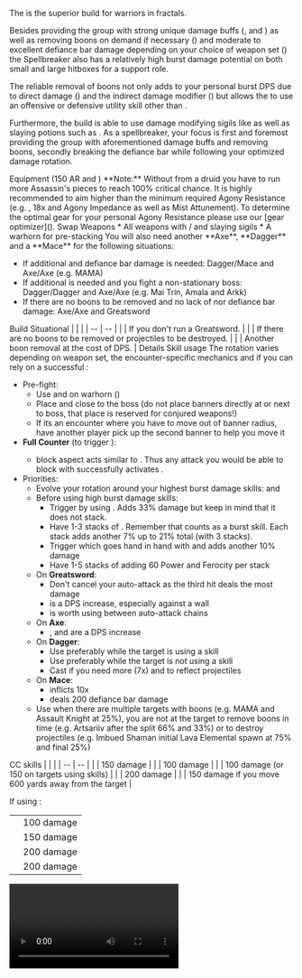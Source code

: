 The <Specialization prefix="hybrid" name="spellbreaker"/> is the superior build for warriors in fractals.

Besides providing the group with strong unique damage buffs (<Skill id="14405"/>, <Skill id="14407"/> and <Trait id="1482"/>) as well as removing boons on demand if necessary (<Skill id="45252" text="false"/><Skill id="45333" text="false"/><Trait id="2162" text="false"/>) and moderate to excellent defiance bar damage depending on your choice of weapon set (<Skill id="14502" text="false"/><Skill id="44937" text="false"/><Skill id="14415" text="false"/><Skill id="44165" text="false"/>) the Spellbreaker also has a relatively high burst damage potential on both small and large hitboxes for a support role. 

The reliable removal of boons not only adds to your personal burst DPS due to direct damage (<Trait id="2126"/>) and the indirect damage modifier (<Trait id="2130"/>) but allows the <Specialization name="chronomancer"/> to use an offensive or defensive utility skill other than <Skill id="10267"/>.

Furthermore, the build is able to use damage modifying sigils like <Item id="24868"/> as well as slaying potions such as <Item id="50082"/>. As a spellbreaker, your focus is first and foremost providing the group with aforementioned damage buffs and removing boons, secondly breaking the defiance bar while following your optimized damage rotation.

<Divider>
Equipment (150 AR and <Trait id="1016" profession="ranger"/>)
</Divider>
<Grid>
<Row>
<Column>
**Note:** Without <Trait id="1016" profession="ranger"/> from a druid <Specialization name="druid"/> you have to run more Assassin's pieces to reach 100% critical chance. It is highly recommended to aim higher than the minimum required Agony Resistance (e.g. <Item id="70596"/>, 18x <Item id="37131"/> and Agony Impedance as well as Mist Attunement). To determine the optimal gear for your personal Agony Resistance please use our [gear optimizer]().
</Column>
</Row>

<Row>
<Column>
<Armor helmId="48075" helmRuneId="24836" helmRuneCount="6" helmAffix="Berserker" helmRune="Scholar" shouldersId="48077" shouldersRuneId="24836" shouldersRuneCount="6" shouldersAffix="Berserker" shouldersRune="Scholar" coatId="48073" coatRuneId="24836" coatRuneCount="6" coatAffix="Berserker" coatRune="Scholar" glovesId="48074" glovesRuneId="24836" glovesRuneCount="6" glovesAffix="Berserker" glovesRune="Scholar" leggingsId="48130" leggingsRuneId="24836" leggingsRuneCount="6" leggingsAffix="Assassin" leggingsRune="Scholar" bootsId="48072" bootsRuneId="24836" bootsRuneCount="6" bootsAffix="Berserker" bootsRune="Scholar"/>
</Column>

<Column>
<Weapons weapon1MainId="46760" weapon1MainSigil1Id="24615" weapon1OffId="46759" weapon1OffSigilId="24868" weapon1MainType="Dagger" weapon1MainAffix="Berserker" weapon1MainSigil1="Force" weapon1OffType="Axe" weapon1OffAffix="Berserker" weapon1OffSigil="Impact" weapon2MainId="46762" weapon2MainSigil1Id="24615" weapon2MainSigil2Id="24868" weapon2MainType="Greatsword" weapon2MainAffix="Berserker" weapon2MainSigil1="Force" weapon2MainSigil2="Impact"/>
<Card>
<CardHeader>
Swap Weapons
</CardHeader>
<CardContent>
* All weapons with <Item id="36053"/>/<Item id="36054"/> and slaying sigils
* A warhorn for pre-stacking
</CardContent>
</Card>
</Column>

<Column>
<Trinkets backItemId="49384" backItemStatId="584" backItemAffix="Berserker" accessory1Id="39233" accessory1Affix="Berserker" accessory2Id="39232" accessory2Affix="Berserker" amuletId="39273" amuletAffix="Berserker" ring1Id="75669" ring1Affix="Berserker" ring2Id="79710" ring2StatId="1128" ring2Affix="Assassin"/>

<Consumables foodId="12467" utilityId="77569" infusionId="37131"/>
</Column>
</Row>

<Row>
<Column>
You will also need another **Axe**, **Dagger** and a **Mace** for the following situations:

- If additional <Condition name="vulnerability"/> and defiance bar damage is needed: Dagger/Mace and Axe/Axe (e.g. MAMA)
- If additional <Condition name="vulnerability"/> is needed and you fight a non-stationary boss: Dagger/Dagger and Axe/Axe (e.g. Mai Trin, Amala and Arkk)
- If there are no boons to be removed and no lack of <Condition name="vulnerability"/> nor defiance bar damage: Axe/Axe and Greatsword
</Column>
</Row>
</Grid>

<Divider>
Build
</Divider>

<Grid>
<Column width="9">
<Traits traits1Id="4" traits1="Strength" traits1Selected="1444,1338,1437" traits2Id="11" traits2="Tactics" traits2Selected="1471,1482,1667" traits3Id="61" traits3="Spellbreaker" traits3Selected="2107,2126,2060"/>
</Column>

<Column>
<Skills utilitySkill1="14402" utilitySkill2="14502" utilitySkill3="14407" utilitySkill4="14405" utilitySkill5="45333"/>

<Card>
<CardHeader>
Situational
</CardHeader>
<CardContent>
| | |
| -- | -- |
| <Trait id="2000" size="big" text="false"/> | If you don't run a Greatsword. |
| <Skill id="14483" size="big" text="false"/> | If there are no boons to be removed or projectiles to be destroyed. |
| <Skill id="43123" size="big" text="false"/> | Another boon removal at the cost of DPS. |
</CardContent>
</Card>
</Column>
</Grid>

<Divider>
Details
</Divider>

<Grid>
<Column width="9">
<Card>
<CardHeader>
Skill usage
</CardHeader>
<CardContent>
The rotation varies depending on weapon set, the encounter-specific mechanics and if you can rely on a successful <Skill id="44165"/>:

* Pre-fight:
  * Use <Skill id="14394"/> and <Skill id="14393"/> on warhorn (<Boon name="vigor" text="false"/><Boon name="swiftness" text="false"/>)
  * Place <Skill id="14407"/> and <Skill id="14405"/> close to the boss (do not place banners directly at or next to boss, that place is reserved for conjured weapons!)
  * If its an encounter where you have to move out of banner radius, have another player pick up the second banner to help you move it
* **Full Counter** (to trigger <Trait id="1437"/>):
  * <Skill id="44165"/> block aspect acts similar to <Boon name="aegis"/>. Thus any attack you would be able to block with <Boon name="aegis"/> successfully activates <Skill id="44165"/>.
* Priorities:
  * Evolve your rotation around your highest burst damage skills: <Skill id="14399"/> and <Skill id="14554"/>
  * Before using high burst damage skills:
    * Trigger <Trait id="1444"/> by using <Skill id="14502"/>. Adds 33% damage but keep in mind that it does not stack.
    * Have 1-3 stacks of <Trait id="1437"/>. Remember that <Skill id="44165"/> counts as a burst skill. Each stack adds another 7% up to 21% total (with 3 stacks).
    * Trigger <Trait id="2060"/> which goes hand in hand with <Trait id="1437"/> and adds another 10% damage
    * Have 1-5 stacks of <Trait id="2130"/> adding 60 Power and Ferocity per stack
  * On **Greatsword**:
    * Don't cancel your auto-attack as the third hit deals the most damage
    * <Skill id="14447"/> is a DPS increase, especially against a wall
    * <Skill id="14510"/> is worth using between auto-attack chains
  * On **Axe**:
    * <Skill id="14421"/>, <Skill id="14398"/> and <Skill id="14418"/> are a DPS increase
  * On **Dagger**:
    * Use <Skill id="44937"/> preferably while the target is using a skill
    * Use <Skill id="44004"/> preferably while the target is not using a skill
    * Cast <Skill id="45160"/> if you need more <Condition name="vulnerability"/> (7x) and to reflect projectiles
  * On **Mace**:
    * <Skill id="14518"/> inflicts 10x <Condition name="vulnerability"/>
    * <Skill id="14415"/> deals 200 defiance bar damage
  * Use <Skill id="45333"/> when there are multiple targets with boons (e.g. MAMA and Assault Knight at 25%), you are not at the target to remove boons in time (e.g. Artsariiv after the split 66% and 33%) or to destroy projectiles (e.g. Imbued Shaman initial Lava Elemental spawn at 75% and final 25%)
</CardContent>
</Card>
</Column>

<Column>
<Card>
<CardHeader>
CC skills
</CardHeader>
<CardContent>
| | |
| -- | -- |
| <Skill id="14502"/> | 150 damage |
| <Skill id="44165"/> | 100 damage |
| <Skill id="44937"/> | 100 damage (or 150 on targets using skills) |
| <Skill id="14415"/> | 200 damage |
| <Skill id="43532"/> | 150 damage if you move 600 yards away from the target |

If using <Skill id="14483"/>:

| | |
| -- | -- |
| <Skill id="14487"/> | 100 damage |
| <Skill id="14488"/> | 150 damage |
| <Skill id="14556"/> | 200 damage |
| <Skill id="14490"/> | 200 damage |
</CardContent>
</Card>

<Video videoId="gmbkqGjnMTc" videoTitle="Dag/Dag & Axe/Axe by Moorbazan [qT]"/>
<Video videoId="kLc_4CxXPUM" videoTitle="Greatsword & Axe/Axe by Elu [iQ]"/>
</Column>
</Grid>